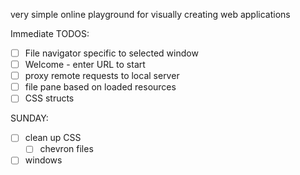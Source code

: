 very simple online playground for visually creating web applications

Immediate TODOS:

- [ ] File navigator specific to selected window
- [ ] Welcome - enter URL to start
- [ ] proxy remote requests to local server
- [ ] file pane based on loaded resources
- [ ] CSS structs

SUNDAY:

- [ ] clean up CSS
  - [ ] chevron files
- [ ] windows

